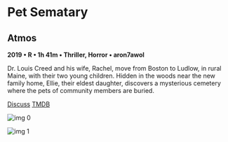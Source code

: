 # Pet Sematary

## Atmos

**2019 • R • 1h 41m • Thriller, Horror • aron7awol**

Dr. Louis Creed and his wife, Rachel, move from Boston to Ludlow, in rural Maine, with their two young children. Hidden in the woods near the new family home, Ellie, their eldest daughter, discovers a mysterious cemetery where the pets of community members are buried.

[Discuss](https://www.avsforum.com/threads/bass-eq-for-filtered-movies.2995212/post-58240102)  [TMDB](157433)

![img 0](https://i.imgur.com/0ETEx18.jpg)

![img 1](https://i.imgur.com/D8TXOMt.jpg)

